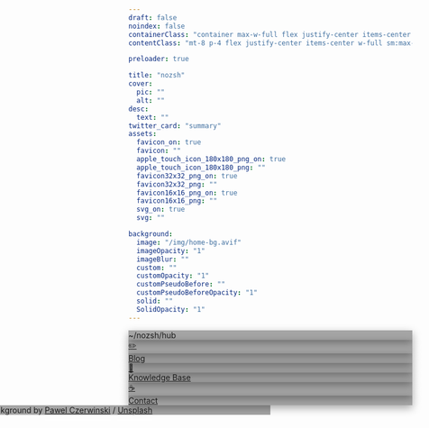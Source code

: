 ```yaml
---
draft: false
noindex: false
containerClass: "container max-w-full flex justify-center items-center h-screen"
contentClass: "mt-8 p-4 flex justify-center items-center w-full sm:max-w-md flex-col gap-3 font-semibold"

preloader: true

title: "nozsh"
cover:
  pic: ""
  alt: ""
desc:
  text: ""
twitter_card: "summary"
assets:
  favicon_on: true
  favicon: ""
  apple_touch_icon_180x180_png_on: true
  apple_touch_icon_180x180_png: ""
  favicon32x32_png_on: true
  favicon32x32_png: ""
  favicon16x16_png_on: true
  favicon16x16_png: ""
  svg_on: true
  svg: ""

background:
  image: "/img/home-bg.avif"
  imageOpacity: "1"
  imageBlur: ""
  custom: ""
  customOpacity: "1"
  customPseudoBefore: ""
  customPseudoBeforeOpacity: "1"
  solid: ""
  SolidOpacity: "1"
---
```


<style>
  #background-image {
    filter: hue-rotate(200deg) brightness(0.9) contrast(1.3);
  }

  .itemsbg {
    background: rgba(0, 0, 0, 0.35);
  }

  .item {
    box-shadow: rgba(0, 0, 0, 0.35) 0px 5px 15px;
    transition: all 0.2s ease;
  }

  .action:hover .item {
    box-shadow: rgba(0, 0, 0, 0.5) 0px 5px 15px;
    background: rgba(0, 0, 0, 0.2);
  }
</style>

<div class="itemsbg py-4 flex flex-col justify-center items-center backdrop-blur-[1rem] rounded-lg w-full">
  <div class="flex items-center m-2 leading-none action cursor-default">
    <div class="item bg-transparent p-2 flex justify-center items-center w-[32px] mr-2 backdrop-blur-[1rem] rounded-lg">
      <img class="" src="/fav/favicon.svg" alt="" loading="lazy">
    </div>
    <div class="item bg-transparent py-2 px-6 backdrop-blur-[1rem] rounded-lg">~/nozsh/hub</div>
  </div>
</div>

<div class="itemsbg py-4 flex flex-col justify-center items-center backdrop-blur-[1rem] rounded-lg w-full">
  <a href="/blog/">
    <div class="flex items-center m-2 leading-none action">
      <div class="item bg-transparent p-2 flex justify-center w-[32px] mr-2 backdrop-blur-[1rem] rounded-lg">✏️</div>
      <div class="item bg-transparent py-2 px-6 backdrop-blur-[1rem] rounded-lg">Blog</div>
    </div>
  </a>

  <a href="/kb/">
    <div class="flex items-center m-2 leading-none action">
      <div class="item bg-transparent p-2 flex justify-center items-center w-[32px] mr-2 backdrop-blur-[1rem] rounded-lg">🧠</div>
      <div class="item bg-transparent py-2 px-6 backdrop-blur-[1rem] rounded-lg">Knowledge Base</div>
    </div>
  </a>

  <a href="/contact/">
    <div class="flex items-center m-2 leading-none action">
      <div class="item bg-transparent p-2 flex justify-center items-center w-[32px] mr-2 backdrop-blur-[1rem] rounded-lg">☕</div>
      <div class="item bg-transparent py-2 px-6 backdrop-blur-[1rem] rounded-lg">Contact</div>
    </div>
  </a>
</div>

<div class="credits itemsbg cursor-default fixed text-sm text-nowrap overflow-hidden leading-[0.2] bottom-[1rem] px-[1.5rem] py-[1.5rem] backdrop-blur-[1rem] rounded-lg">
  Background by <a class="font-bold cool-underline" href="https://unsplash.com/@pawel_czerwinski">Pawel Czerwinski</a> / <a class="font-bold cool-underline" href="https://unsplash.com/">Unsplash</a>
</div>

<style>
  .credits {
    left: 50%;
    transform: translateX(-50%);
  }
</style>

<style>
  .cool-underline {
    position: relative;
    display: inline-block;
  }

  .cool-underline::after {
    content: '';
    position: absolute;
    bottom: -10px;
    left: 0;
    width: 100%;
    height: 2px;
    background-color: rgba(255, 255, 255, 1);
    transition: all 0.2s ease;
    transform-origin: right;
  }

  .cool-underline:hover::after {
    transform: scaleX(0);
  }
</style>

